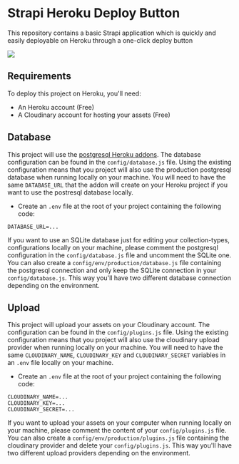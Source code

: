 # Strapi Heroku Deploy Button

This repository contains a basic Strapi application which is quickly and easily deployable on Heroku through a one-click deploy button

<a href="https://www.heroku.com/deploy/?template=https://github.com/achingachris/airspace-strapi">
<img src="https://assets.strapi.io/uploads/Deploy_button_heroku_b1043fc67d.png" />
</a>

## Requirements

To deploy this project on Heroku, you'll need:

- An Heroku account (Free)
- A Cloudinary account for hosting your assets (Free)

## Database

This project will use the [postgresql Heroku addons](https://elements.heroku.com/addons/heroku-postgresql). The database configuration can be found in the `config/database.js` file. Using the existing configuration means that you project will also use the production postgresql database when running locally on your machine.
You will need to have the same `DATABASE_URL` that the addon will create on your Heroku project if you want to use the postresql database locally.

- Create an `.env` file at the root of your project containing the following code:

```
DATABASE_URL=...
```

If you want to use an SQLite database just for editing your collection-types, configurations locally on your machine, please comment the postgresql configuration in the `config/database.js` file and uncomment the SQLite one.
You can also create a `config/env/production/database.js` file containing the postgresql connection and only keep the SQLite connection in your `config/database.js`. This way you'll have two different database connection depending on the environment.

## Upload

This project will upload your assets on your Cloudinary account. The configuration can be found in the `config/plugins.js` file. Using the existing configuration means that you project will also use the cloudinary upload provider when running locally on your machine.
You will need to have the same `CLOUDINARY_NAME`, `CLOUDINARY_KEY` and `CLOUDINARY_SECRET` variables in an `.env` file locally on your machine.

- Create an `.env` file at the root of your project containing the following code:

```
CLOUDINARY_NAME=...
CLOUDINARY_KEY=...
CLOUDINARY_SECRET=...
```

If you want to upload your assets on your computer when running locally on your machine, please comment the content of your `config/plugins.js` file.
You can also create a `config/env/production/plugins.js` file containing the cloudinary provider and delete your `config/plugins.js`. This way you'll have two different upload providers depending on the environment.
